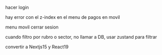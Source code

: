 
hacer login

hay error con el z-index en el menu de pagos en movil

menu movil
  cerrar sesion

cuando filtro por rubro o sector, no llamar a DB, usar zustand para filtrar

convertir a Nextjs15 y React19


